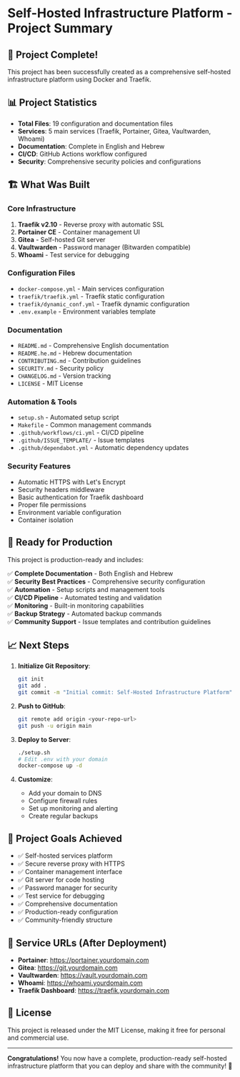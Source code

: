 # Self-Hosted Infrastructure Platform - Project Summary

## 🎉 Project Complete!

This project has been successfully created as a comprehensive self-hosted infrastructure platform using Docker and Traefik.

## 📊 Project Statistics

- **Total Files**: 19 configuration and documentation files
- **Services**: 5 main services (Traefik, Portainer, Gitea, Vaultwarden, Whoami)
- **Documentation**: Complete in English and Hebrew
- **CI/CD**: GitHub Actions workflow configured
- **Security**: Comprehensive security policies and configurations

## 🏗️ What Was Built

### Core Infrastructure
1. **Traefik v2.10** - Reverse proxy with automatic SSL
2. **Portainer CE** - Container management UI
3. **Gitea** - Self-hosted Git server
4. **Vaultwarden** - Password manager (Bitwarden compatible)
5. **Whoami** - Test service for debugging

### Configuration Files
- `docker-compose.yml` - Main services configuration
- `traefik/traefik.yml` - Traefik static configuration
- `traefik/dynamic_conf.yml` - Traefik dynamic configuration
- `.env.example` - Environment variables template

### Documentation
- `README.md` - Comprehensive English documentation
- `README.he.md` - Hebrew documentation
- `CONTRIBUTING.md` - Contribution guidelines
- `SECURITY.md` - Security policy
- `CHANGELOG.md` - Version tracking
- `LICENSE` - MIT License

### Automation & Tools
- `setup.sh` - Automated setup script
- `Makefile` - Common management commands
- `.github/workflows/ci.yml` - CI/CD pipeline
- `.github/ISSUE_TEMPLATE/` - Issue templates
- `.github/dependabot.yml` - Automatic dependency updates

### Security Features
- Automatic HTTPS with Let's Encrypt
- Security headers middleware
- Basic authentication for Traefik dashboard
- Proper file permissions
- Environment variable configuration
- Container isolation

## 🚀 Ready for Production

This project is production-ready and includes:

✅ **Complete Documentation** - Both English and Hebrew  
✅ **Security Best Practices** - Comprehensive security configuration  
✅ **Automation** - Setup scripts and management tools  
✅ **CI/CD Pipeline** - Automated testing and validation  
✅ **Monitoring** - Built-in monitoring capabilities  
✅ **Backup Strategy** - Automated backup commands  
✅ **Community Support** - Issue templates and contribution guidelines  

## 📈 Next Steps

1. **Initialize Git Repository**:
   ```bash
   git init
   git add .
   git commit -m "Initial commit: Self-Hosted Infrastructure Platform"
   ```

2. **Push to GitHub**:
   ```bash
   git remote add origin <your-repo-url>
   git push -u origin main
   ```

3. **Deploy to Server**:
   ```bash
   ./setup.sh
   # Edit .env with your domain
   docker-compose up -d
   ```

4. **Customize**:
   - Add your domain to DNS
   - Configure firewall rules
   - Set up monitoring and alerting
   - Create regular backups

## 🎯 Project Goals Achieved

- ✅ Self-hosted services platform
- ✅ Secure reverse proxy with HTTPS
- ✅ Container management interface
- ✅ Git server for code hosting
- ✅ Password manager for security
- ✅ Test service for debugging
- ✅ Comprehensive documentation
- ✅ Production-ready configuration
- ✅ Community-friendly structure

## 🔗 Service URLs (After Deployment)

- **Portainer**: https://portainer.yourdomain.com
- **Gitea**: https://git.yourdomain.com
- **Vaultwarden**: https://vault.yourdomain.com
- **Whoami**: https://whoami.yourdomain.com
- **Traefik Dashboard**: https://traefik.yourdomain.com

## 📝 License

This project is released under the MIT License, making it free for personal and commercial use.

---

**Congratulations!** You now have a complete, production-ready self-hosted infrastructure platform that you can deploy and share with the community! 🎉 